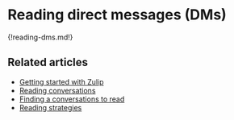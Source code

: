 # Reading direct messages (DMs)

{!reading-dms.md!}

## Related articles

* [Getting started with Zulip](/help/getting-started-with-zulip)
* [Reading conversations](/help/reading-conversations)
* [Finding a conversations to read](/help/finding-a-conversation-to-read)
* [Reading strategies](/help/reading-strategies)
